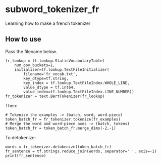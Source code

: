 # subword_tokenizer_fr
Learning how to make a french tokenizer

## How to use

Pass the filename below.
```
fr_lookup = tf.lookup.StaticVocabularyTable(
    num_oov_buckets=1,
    initializer=tf.lookup.TextFileInitializer(
        filename='fr_vocab.txt',
        key_dtype=tf.string,
        key_index = tf.lookup.TextFileIndex.WHOLE_LINE,
        value_dtype = tf.int64,
        value_index=tf.lookup.TextFileIndex.LINE_NUMBER)) 
fr_tokenizer = text.BertTokenizer(fr_lookup)
```
Then:
```
# Tokenize the examples -> (batch, word, word-piece)
token_batch_fr = fr_tokenizer.tokenize(fr_examples)
# Merge the word and word-piece axes -> (batch, tokens)
token_batch_fr = token_batch_fr.merge_dims(-2,-1)
```

To detokenize:

```
words = fr_tokenizer.detokenize(token_batch_fr)
fr_sentence = tf.strings.reduce_join(words, separator=' ', axis=-1)
print(fr_sentence)
```

